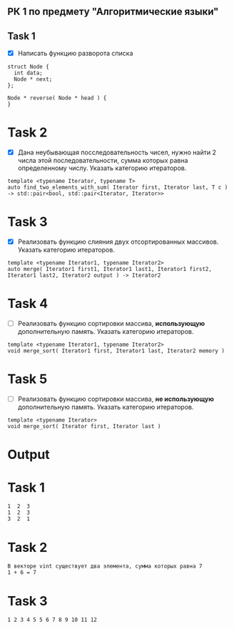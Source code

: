 ## РК 1 по предмету "Алгоритмические языки"

## Task 1 
- [x] Написать функцию разворота списка
```
struct Node {
  int data;
  Node * next;
};

Node * reverse( Node * head ) {
}
```

# Task 2
- [x] Дана неубывающая посследовательность чисел, нужно найти 2 числа этой последовательности, сумма которых равна определенному числу. Указать категорию итераторов.
```
template <typename Iterator, typename T>
auto find_two_elements_with_sum( Iterator first, Iterator last, T c )
-> std::pair<bool, std::pair<Iterator, Iterator>>
```

# Task 3
- [x] Реализовать функцию слияния двух отсортированных массивов. Указать категорию итераторов.
```
template <typename Iterator1, typename Iterator2>
auto merge( Iterator1 first1, Iterator1 last1, Iterator1 first2, Iterator1 last2, Iterator2 output ) -> Iterator2
```

# Task 4
- [ ] Реализовать функцию сортировки массива, **использующую** дополнительную память. Указать категорию итераторов.
```
template <typename Iterator1, typename Iterator2>
void merge_sort( Iterator1 first, Iterator1 last, Iterator2 memory )
```

# Task 5
- [ ] Реализовать функцию сортировки массива, **не использующую** дополнительную память. Указать категорию итераторов.
```
template <typename Iterator>
void merge_sort( Iterator first, Iterator last )
```

# Output
# Task 1
```ShellSession
1  2  3  
1  2  3
3  2  1
```
# Task 2
```ShellSession
В векторе vint существует два элемента, сумма которых равна 7
1 + 6 = 7
```
# Task 3
```ShellSession
1 2 3 4 5 5 6 7 8 9 10 11 12 
```
